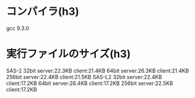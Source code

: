 # コンパイラ(h3)
gcc 9.3.0
# 実行ファイルのサイズ(h3)
SAS-2
32bit
server:22.3KB
client:21.4KB
64bit
server:26.3KB
client:21.4KB
256bit
server:22.4KB
client:21.5KB
SAS-L2
32bit
server:22.4KB
client:17.2KB
64bit
server:26.4KB
client:17.2KB
256bit
server:22.5KB
client:17.2KB

